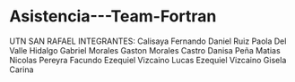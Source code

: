 # Asistencia---Team-Fortran
UTN SAN RAFAEL INTEGRANTES: 
Calisaya Fernando Daniel
Ruiz Paola Del Valle
Hidalgo Gabriel 
Morales Gaston
Morales Castro Danisa
Peña Matias Nicolas
Pereyra Facundo Ezequiel 
Vizcaino Lucas Ezequiel
Vizcaino Gisela Carina

